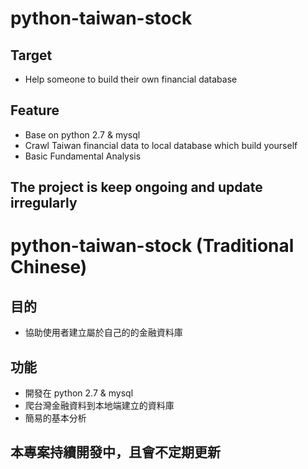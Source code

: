 # python-taiwan-stock
## Target
- Help someone to build their own financial database 
## Feature
- Base on python 2.7 & mysql
- Crawl Taiwan financial data to local database which build yourself
- Basic Fundamental Analysis
## The project is keep ongoing and update irregularly


# python-taiwan-stock (Traditional Chinese)
## 目的
- 協助使用者建立屬於自己的的金融資料庫
## 功能
- 開發在 python 2.7 & mysql
- 爬台灣金融資料到本地端建立的資料庫
- 簡易的基本分析
## 本專案持續開發中，且會不定期更新
